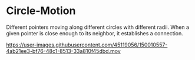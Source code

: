# Circle-Motion
Different pointers moving along different circles with different radii. When a given pointer is close enough to its neighbor, it establishes a connection.

https://user-images.githubusercontent.com/45119056/150010557-4ab21ee3-bf76-48c1-8513-33a810f45dbd.mov

